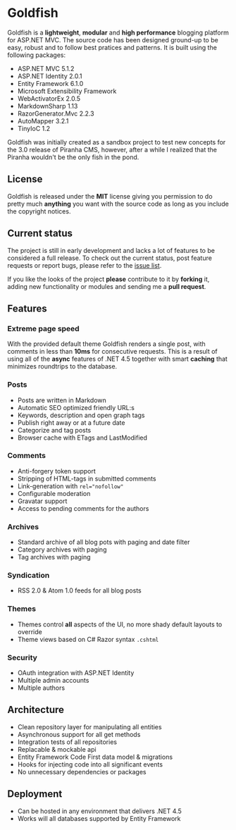 # Goldfish

Goldfish is a **lightweight**, **modular** and **high performance** blogging platform for ASP.NET MVC. The source code has been designed ground-up to be easy, robust and to follow best pratices and patterns. It is built using the following packages:

* ASP.NET MVC 5.1.2
* ASP.NET Identity 2.0.1
* Entity Framework 6.1.0
* Microsoft Extensibility Framework
* WebActivatorEx 2.0.5
* MarkdownSharp 1.13
* RazorGenerator.Mvc 2.2.3
* AutoMapper 3.2.1
* TinyIoC 1.2

Goldfish was initially created as a sandbox project to test new concepts for the 3.0 release of Piranha CMS, however, after a while I realized that the Piranha wouldn't be the only fish in the pond.

## License

Goldfish is released under the **MIT** license giving you permission to do pretty much **anything** you want with the source code as long as you include the copyright notices.

## Current status

The project is still in early development and lacks a lot of features to be considered a full release. To check out the current status, post feature requests or report bugs, please refer to the [issue list](http://github.com/goldfish/issues).

If you like the looks of the project **please** contribute to it by **forking** it, adding new functionality or modules and sending me a **pull request**.

## Features

### Extreme page speed

With the provided default theme Goldfish renders a single post, with comments in less than **10ms** for consecutive requests. This is a result of using all of the **async** features of .NET 4.5 together with smart **caching** that minimizes roundtrips to the database.

### Posts

* Posts are written in Markdown
* Automatic SEO optimized friendly URL:s
* Keywords, description and open graph tags
* Publish right away or at a future date
* Categorize and tag posts
* Browser cache with ETags and LastModified

### Comments

* Anti-forgery token support
* Stripping of HTML-tags in submitted comments
* Link-generation with `rel="nofollow"`
* Configurable moderation
* Gravatar support
* Access to pending comments for the authors

### Archives

* Standard archive of all blog pots with paging and date filter
* Category archives with paging
* Tag archives with paging

### Syndication

* RSS 2.0 & Atom 1.0 feeds for all blog posts

### Themes

* Themes control **all** aspects of the UI, no more shady default layouts to override
* Theme views based on C# Razor syntax `.cshtml`

### Security

* OAuth integration with ASP.NET Identity
* Multiple admin accounts
* Multiple authors


## Architecture

* Clean repository layer for manipulating all entities
* Asynchronous support for all get methods
* Integration tests of all repositories
* Replacable & mockable api
* Entity Framework Code First data model & migrations
* Hooks for injecting code into all significant events
* No unnecessary dependencies or packages

## Deployment

* Can be hosted in any environment that delivers .NET 4.5
* Works will all databases supported by Entity Framework
